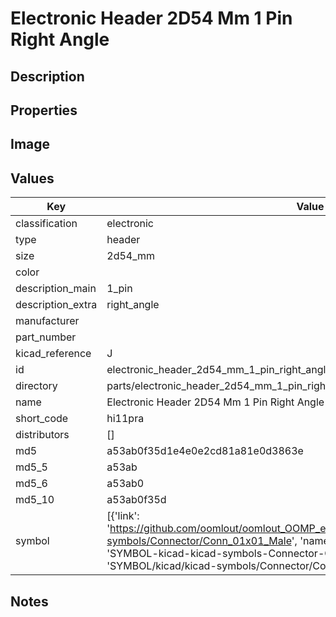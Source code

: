 # Electronic Header 2D54 Mm 1 Pin Right Angle

## Description

## Properties


## Image


## Values

| Key | Value |
| --- | --- |
| classification | electronic |
| type | header |
| size | 2d54_mm |
| color |  |
| description_main | 1_pin |
| description_extra | right_angle |
| manufacturer |  |
| part_number |  |
| kicad_reference | J |
| id | electronic_header_2d54_mm_1_pin_right_angle |
| directory | parts/electronic_header_2d54_mm_1_pin_right_angle |
| name | Electronic Header 2D54 Mm 1 Pin Right Angle |
| short_code | hi11pra |
| distributors | [] |
| md5 | a53ab0f35d1e4e0e2cd81a81e0d3863e |
| md5_5 | a53ab |
| md5_6 | a53ab0 |
| md5_10 | a53ab0f35d |
| symbol | [{'link': 'https://github.com/oomlout/oomlout_OOMP_eda_V2/tree/main/SYMBOL/kicad/kicad-symbols/Connector/Conn_01x01_Male', 'name': 'Connector : Conn_01x01_Male', 'id': 'SYMBOL-kicad-kicad-symbols-Connector-Conn_01x01_Male', 'directory': 'SYMBOL/kicad/kicad-symbols/Connector/Conn_01x01_Male/'}] |

## Notes

